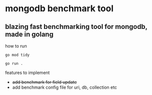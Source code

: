 # mongodb benchmark tool

## blazing fast benchmarking tool for mongodb, made in golang

how to run

`go mod tidy`

`go run .`


features to implement

- ~~add benchmark for field update~~
- add benchmark config file for uri, db, collection etc
